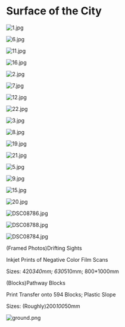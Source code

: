 # Surface of the City

![1.jpg](Surface%20of%20the%20City%201c78166f9bcb8043b74cd232b067a8df/1.jpg)

![6.jpg](Surface%20of%20the%20City%201c78166f9bcb8043b74cd232b067a8df/6.jpg)

![11.jpg](Surface%20of%20the%20City%201c78166f9bcb8043b74cd232b067a8df/11.jpg)

![16.jpg](Surface%20of%20the%20City%201c78166f9bcb8043b74cd232b067a8df/16.jpg)

![2.jpg](Surface%20of%20the%20City%201c78166f9bcb8043b74cd232b067a8df/2.jpg)

![7.jpg](Surface%20of%20the%20City%201c78166f9bcb8043b74cd232b067a8df/7.jpg)

![12.jpg](Surface%20of%20the%20City%201c78166f9bcb8043b74cd232b067a8df/12.jpg)

![22.jpg](Surface%20of%20the%20City%201c78166f9bcb8043b74cd232b067a8df/22.jpg)

![3.jpg](Surface%20of%20the%20City%201c78166f9bcb8043b74cd232b067a8df/3.jpg)

![8.jpg](Surface%20of%20the%20City%201c78166f9bcb8043b74cd232b067a8df/8.jpg)

![19.jpg](Surface%20of%20the%20City%201c78166f9bcb8043b74cd232b067a8df/19.jpg)

![21.jpg](Surface%20of%20the%20City%201c78166f9bcb8043b74cd232b067a8df/21.jpg)

![5.jpg](Surface%20of%20the%20City%201c78166f9bcb8043b74cd232b067a8df/5.jpg)

![9.jpg](Surface%20of%20the%20City%201c78166f9bcb8043b74cd232b067a8df/9.jpg)

![15.jpg](Surface%20of%20the%20City%201c78166f9bcb8043b74cd232b067a8df/15.jpg)

![20.jpg](Surface%20of%20the%20City%201c78166f9bcb8043b74cd232b067a8df/20.jpg)

![DSC08786.jpg](Surface%20of%20the%20City%201c78166f9bcb8043b74cd232b067a8df/DSC08786.jpg)

![DSC08788.jpg](Surface%20of%20the%20City%201c78166f9bcb8043b74cd232b067a8df/DSC08788.jpg)

![DSC08784.jpg](Surface%20of%20the%20City%201c78166f9bcb8043b74cd232b067a8df/DSC08784.jpg)

(Framed Photos)Drifting Sights

Inkjet Prints of Negative Color Film Scans

Sizes: 420*340mm; 630*510mm; 800*1000mm

(Blocks)Pathway Blocks

Print Transfer onto 594 Blocks; Plastic Slope

Sizes: (Roughly)200*100*50mm

![ground.png](Surface%20of%20the%20City%201c78166f9bcb8043b74cd232b067a8df/ground.png)